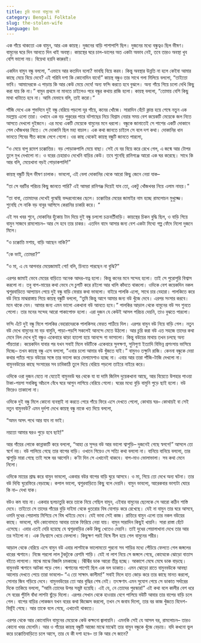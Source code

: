 ```yaml
---
title: চুরি যাওয়া বামুনের বউ
category: Bengali Folktale
slug: the-stolen-wife
language: bn
---
```


এক গাঁয়ে থাকতো এক বামুন, আর এক কায়স্থ। দুজনের বাড়ি পাশাপাশি ছিল। দুজনের মধ্যে বন্ধুত্বও ছিল ভীষণ। বামুনের ঘরে দিন আনতে দিন খাই অবস্থা। কায়স্থের ঘরে চাল-ডালের অত একটা অভাব নেই, তবে তারও অবস্থা খুব বেশি ভালো নয়। বিয়েথা হয়নি কারুরই।

একদিন বামুন বন্ধু বললো, “এভাবে আর কতদিন বলো? ভাবছি বিয়ে করব। কিন্তু অবস্থার উন্নতি না হলে কেইবা আমার কাছে মেয়ে বিয়ে দেবে? এই গরিবি দশা কি কোনোদিন যাবে!” কায়স্থ বন্ধুও তার সাথে গলা মিলিয়ে বললো, “তাইতো ভাবি। আমাদেরকে এ পাড়ায় কি আর কেউ মেয়ে দেবে! অন্য ফন্দি করতে হবে বুঝলে। অন্য গাঁয়ে গিয়ে চলো দেখি কিছু করা যায় কি না।” বামুন প্রথমে না মানতে চাইলেও পরে বন্ধুর কথায় রাজি হলো। কায়স্থ বললো, “তোমায় বেশি কিছু মাথা খাটাতে হবে না। আমি যেভাবে বলি, তাই করো।”

পাঁজি দেখে এক শুভদিনে দুই বন্ধু বেরিয়ে পড়লো দূর গাঁয়ে, কনের খোঁজে। সারাদিন হেঁটে ক্লান্ত হয়ে শেষে নতুন এক মহল্লায় এলো তারা। ওখানে এক বড় পুকুরের পারে বটগাছের নিচে বিশ্রাম নেয়ার সময় বেশ কয়েকটি মেয়েকে জল নিতে আসতে দেখলো দুইজনে। এর মধ্যে একটি মেয়েকে বামুনের মনে ধরলো। বন্ধুকে জানাতেই সে পাশের একটি দোকানে গেল খোঁজখবর নিতে। সে দোকানি ছিল মহা বাচাল। এক কথা জানতে চাইলে সে বলে দশ কথা। দোকানির ধান ভানতে শিবের গীত কাজে লেগে গেলো। ওর কাছ থেকেই কায়স্থ বন্ধুটি জানতে পারলো,

“ও মেয়ে বাপু রমেশ চক্কোত্তির। বড় পোড়াকপালি মেয়ে বাছা। সেই যে বর বিয়ে করে রেখে গেল, এ জন্মে আর টোপর তুলে মুখ দেখালো না। ও বরের চেহারাও দেখেনি বাড়ির কেউ। তবে শুনেছি রানিগঞ্জে আরো এক ঘর করেছে। সাধে কি আর বলি, মেয়েখানা বড়ই পোড়াকপালি!”

কায়স্থ বন্ধুটি ছিল ভীষণ চালাক। ভাবলো, এই বেলা দোকানির থেকে আরো কিছু জেনে নেয়া যাক–

“তা সে বরটির পরিচয় কিছু জানতে পারি? এই আমরা রানিগঞ্জ দিয়েই যাব তো, একটু খোঁজখবর নিয়ে এলাম নাহয়।”

“তা বাবা, তোমাদের দেখেই বুঝেছি ভদ্দরনোকের ছেলে। চক্কোত্তির মেয়ের জামাইর নাম হচ্ছে রামলোচন মুখুজ্জে। শুনেছি সে নাকি বড় বাবুর আপিসে কেরানির চাকরি করে। “

এই সব খবর শুনে, দোকানির হুঁকোয় টান দিয়ে দুই বন্ধু চললো চক্রবর্তীবাড়ি। কায়স্থের চিকন বুদ্ধি ছিল, ও বাড়ি গিয়ে বামুন সাজবে রামলোচন– আর সে হবে তার চাকর। এতদিন বাদে আসার জন্য বেশ একটা মিথ্যে গল্প ফেঁদে নিলো দুজনে মিলে।

“ও চক্কোত্তি মশায়, বাড়ি আছেন নাকি?”

“কে ভাই, তোমরা?”

“ও মা, এ যে আপনার মেয়েজামাই গো! বলি, চিনতে পারছেন না বুঝি?”

এরপর জামাই ভেবে মেয়ের বাড়িতে অনেক আদর-যত্ন হলো। কিন্তু কনের মনে সন্দেহ হলো। তাই সে পুরোপুরি বিশ্বাস করলো না। তবু বাপ-মায়ের কথা ভেবে সে চুপটি করে রইলো আর খালি কাঁদতে থাকলো। ওদিকে বেশ কয়েকদিন নকল শ্বশুরবাড়িতে আপ্যায়ন পেয়ে দুই বন্ধু বাড়ি ফেরার কথা ভাবলো। বাইরে পালকি এলো, সাথে চার বেহারা। পালকিতে করে বউ নিয়ে মাঝরাস্তায় গিয়ে কায়স্থ বন্ধুটি বললো, “তুমি কিন্তু আগে আমার জন্য বউ খুঁজে দেবে। এরপর সংসার করবে। মনে থাকে যেন। আমার জন্য এমন ভালো একখানা বউ আনতে হবে।” পালকির আড়াল থেকে বামুনের বউ সব শুনতে পেলো। তার মনের সন্দেহ আরো পাকাপোক্ত হলো। এরা দুজন যে কেউই আসল পরিচয় দেয়নি, তাও বুঝতে পারলো।

ফন্দি এঁটে দুই বন্ধু মিলে পালকির বেহারাদেরকে পালকিসহ ফেরত পাঠিয়ে দিল। এরপর বামুন বউ নিয়ে বাড়ি গেল। নতুন বউ দেখে বামুনের মা বড় বামুনি, পাড়া-পড়শি সকলেই আনন্দে মেতে উঠলো। আর চুরি করা বউ এত সহজে তাদের কথা মেনে নিল দেখে দুই বন্ধুও একেবারে ঝাড়া হাতপা হয়ে আনন্দে গা ভাসালো। কিন্তু বউয়ের মাথায় তখন চলছে অন্য পাঁয়তারা। কয়েকদিন যাবার পর যখন সবাই মিলে বউটিকে একেবারে সুলক্ষণা, সুনিপুণা ইত্যাদি বিভিন্ন প্রশংসায় ভাসিয়ে দিচ্ছে– তখন কায়স্থ বন্ধু এসে বললো, “এবার চলো আমার বউ খুঁজতে যাই।” বামুনও তক্ষুনি রাজি। কেননা বন্ধুকে দেয়া কথার প্যাঁচে পড়ে বউয়ের সঙ্গে তার ভালো করে মেলামেশাও হচ্ছে না। এবার আর তারা পাঁজি-টাজি দেখলো না। বামুনবউয়ের কাছে সংসারের সব চাবিকাঠি তুলে দিয়ে বেরিয়ে পড়লো তাইরে নাইরে করে।

ওদিকে ওরা দুজন যেতে না যেতেই বামুনবউ ঘর থেকে যা যা দামি জিনিস দুয়েকখানা আছে, আর বিয়েতে উপহার পাওয়া টাকা-পয়সা সবকিছু আঁচলে বেঁধে ঘরে আগুন লাগিয়ে বেরিয়ে গেলো। ঘরের মধ্যে বুড়ি বামুনি পুড়ে ছাই হলো। বউ ফিরেও তাকালো না।

ওদিকে দুই বন্ধু মিলে কোনো ব্যবস্থাই না করতে পেরে গাঁয়ে ফিরে এসে দেখতে পেলো, কোথায় ঘর– কোথায়ই বা সেই নতুন বামুনবউ? এমন দুর্দশা দেখে কায়স্থ বন্ধু নাকে খত দিয়ে বললো,

“অমন অসৎ পথে আর যাব না ভাই।

নয়তো আমার ঘরও পুড়ে হবে ছাই!”

আর গাঁয়ের লোকে কান্নাকাটি করে বললো, “আহা রে সুন্দর বউ আর ভালো শ্বাশুড়ি– দুজনেই গেছে স্বগগে!” আসলে তো স্বর্গে নয়। বউ পালিয়ে গেছে তার বাপের বাড়ি। ওখানে গিয়েও সে সত্যি কথা বললো না। বানিয়ে বানিয়ে বললো, তার শ্বাশুড়ি মারা গেছে তাই সঙ্গে বর আসেনি। ক’টা দিন সে এখানেই থাকবে। বাপ-মাও ভোলাভালা। সব কথা মেনে নিলো।

ওদিকে মায়ের শ্রাদ্ধ করে বামুন ভাবলো, একবার বউর বাপের বাড়ি ঘুরে আসবে। ও মা, গিয়ে তো দেখে অন্য ঘটনা। তার বউ দিব্যি ঘুরেফিরে বেড়াচ্ছে। কপাল ভালো, শ্বশুরবাড়িতে কিছু বলে দেয়নি। বামুন ভাবলো, আরেকবার ভাগ্যটা ঘোরে কি না– দেখা যাক।

বউও কম যায় না। একবার ছলচাতুরি করে তাকে নিয়ে গেছিল বামুন, এইবার বামুনের ছেলেকে সে আরো কঠিন শাস্তি দেবে। তাইতো সে তাদের গাঁয়ের বুড়ি দাইমা থেকে ধুতরোর বিষ যোগাড় করে রেখেছে। যেই না বামুন তার ঘরে আসবে, ওমনি দুধের পেয়ালায় মিশিয়ে সে বিষ খাইয়ে দেবে। যেই ভাবা সেই কাজ। রাত্তিরে বামুন এলো তার নকল বউয়ের কাছে। ভাবলো, যদি কোনোমতে আবার তাকে ফিরিয়ে নেয়া যায়। বামুন সারাদিন কিছুই খায়নি। সারা রাস্তা হেঁটে এসেছে। এবার এতই দেরি হয়েছে যে শ্বশুরবাড়ির কেউ কিছু খেতেও দেয়নি। তাই দুধের পেয়ালাখানা দেখে তার আর তর সইলো না। এক নিঃশ্বাসে খেয়ে ফেললো। কিছুক্ষণ পরই বিষে নীল হয়ে গেল বামুনের শরীর।

আড়াল থেকে বেরিয়ে এসে বামুন বউ এবার লাশটাকে ভালোমতো পুরনো সব শাড়ির মধ্যে পেঁচিয়ে ফেলতে গেল জঙ্গলের ধারের শ্মশানে। নিজে পরলো লাল টুকটুকে রেশমি শাড়ি। যেই না লাশ নিয়ে সে জঙ্গলে গেছে, কোত্থেকে ঝোড়ো বাতাস বইতে লাগলো। মাঝে মাঝে বিজলি চমকাচ্ছে। ঝিঁঝিঁর ডাক আরো তীব্র হচ্ছে। আকাশে মেঘে মেঘে ডাক বাড়ছে। বামুনবউ শ্মশানে আটকা পড়ে গেল। শ্মশানের পাশেই ছিল এক দল ডাকাত। এমন ঝোড়ো রাতে বামুনবউকে আবছা আলোয় দেখতে পেয়ে তারা ভাবলো– “এ তো সাক্ষাৎ কালীমা!” সবাই মিলে হাত জোড় করে তার কাছে মানত করলো, সোনার জিব গড়িয়ে দেবে। বামুনবউয়ের তো আর বুদ্ধির শেষ নেই। তৎক্ষণাৎ এমন সুযোগ পেয়ে সে ডাকাত সর্দারের দিকে তাকিয়ে বললো, “আমি তোদের উপর সন্তুষ্ট হয়েছি। এই যে, নে তোদের পুরস্কার!” এই কথা বলে কালীর বেশ ধরে সে বরের পুঁটলি বাঁধা লাশটা ছুঁড়ে দিলো। এরপর সেখান থেকে হাওয়ার বেগে পালিয়ে বউটি আবার তার বাপের বাড়ি চলে গেল। বাপের বাড়ির লোকজন যখন বরের কথা জিজ্ঞেস করলো, তখন সে জবাব দিলো, তার বর কাজ খুঁজতে বিদেশ-বিভূঁই গেছে। আর তাকে বলে গেছে, এখানেই থাকতে।

এরপর থেকে আর কোনোদিন বামুনের মেয়েকে কেউ কক্ষনো জ্বালায়নি। এমনকি সেই যে আসল বর, রামলোচন– তারও কোনো খবর মেলেনি। আর ও গাঁয়ের কায়স্থ বন্ধুটি আজো মাঝে মাঝেই তার বামুন বন্ধুকে খুঁজে বেড়ায়। যদি কখনো ভুল করে চক্কোত্তিবাড়িতে চলে আসে, তার যে কী দশা হবে– তা কি আর সে জানে?
